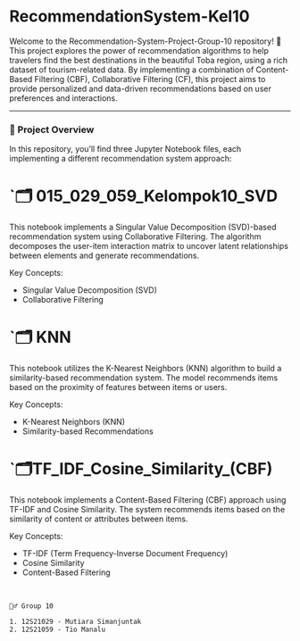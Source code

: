 # RecommendationSystem-Kel10
Welcome to the Recommendation-System-Project-Group-10 repository! 🎉 This project explores the power of recommendation algorithms to help travelers find the best destinations in the beautiful Toba region, using a rich dataset of tourism-related data. By implementing a combination of Content-Based Filtering (CBF), Collaborative Filtering (CF), this project aims to provide personalized and data-driven recommendations based on user preferences and interactions. 

---

### 🚀 Project Overview
In this repository, you’ll find three Jupyter Notebook files, each implementing a different recommendation system approach:

# `🗂️ 015_029_059_Kelompok10_SVD
This notebook implements a Singular Value Decomposition (SVD)-based recommendation system using Collaborative Filtering. The algorithm decomposes the user-item interaction matrix to uncover latent relationships between elements and generate recommendations.

Key Concepts:
- Singular Value Decomposition (SVD)
- Collaborative Filtering

# `🗂️ KNN 
This notebook utilizes the K-Nearest Neighbors (KNN) algorithm to build a similarity-based recommendation system. The model recommends items based on the proximity of features between items or users.

Key Concepts:
- K-Nearest Neighbors (KNN)
- Similarity-based Recommendations

# `🗂️TF_IDF_Cosine_Similarity_(CBF) 
This notebook implements a Content-Based Filtering (CBF) approach using TF-IDF and Cosine Similarity. The system recommends items based on the similarity of content or attributes between items.

Key Concepts:
- TF-IDF (Term Frequency-Inverse Document Frequency)
- Cosine Similarity
- Content-Based Filtering

<br />

```
🧞‍♂️ Group 10

1. 12S21029 - Mutiara Simanjuntak
2. 12S21059 - Tio Manalu

